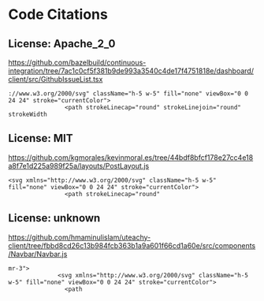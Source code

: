 # Code Citations

## License: Apache_2_0
https://github.com/bazelbuild/continuous-integration/tree/7ac1c0cf5f381b9de993a3540c4de17f4751818e/dashboard/client/src/GithubIssueList.tsx

```
://www.w3.org/2000/svg" className="h-5 w-5" fill="none" viewBox="0 0 24 24" stroke="currentColor">
                <path strokeLinecap="round" strokeLinejoin="round" strokeWidth
```


## License: MIT
https://github.com/kgmorales/kevinmoral.es/tree/44bdf8bfcf178e27cc4e18a8f7e1d225a989f25a/layouts/PostLayout.js

```
<svg xmlns="http://www.w3.org/2000/svg" className="h-5 w-5" fill="none" viewBox="0 0 24 24" stroke="currentColor">
                <path strokeLinecap="round"
```


## License: unknown
https://github.com/hmaminulislam/uteachy-client/tree/fbbd8cd26c13b984fcb363b1a9a601f66cd1a60e/src/components/Navbar/Navbar.js

```
mr-3">
              <svg xmlns="http://www.w3.org/2000/svg" className="h-5 w-5" fill="none" viewBox="0 0 24 24" stroke="currentColor">
                <path
```

